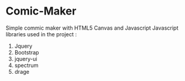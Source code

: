 # Comic-Maker
Simple commic maker with HTML5 Canvas and Javascript
Javascript libraries used in the project :
1. Jquery
2. Bootstrap
3. jquery-ui
4. spectrum
5. drage
